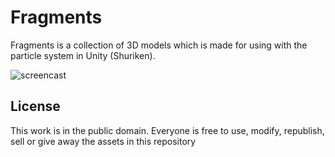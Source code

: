 Fragments
=========

Fragments is a collection of 3D models which is made for using with the particle
system in Unity (Shuriken).

![screencast](http://keijiro.github.io/Fragments/screencast.gif)

License
-------

This work is in the public domain. Everyone is free to use, modify, republish,
sell or give away the assets in this repository
